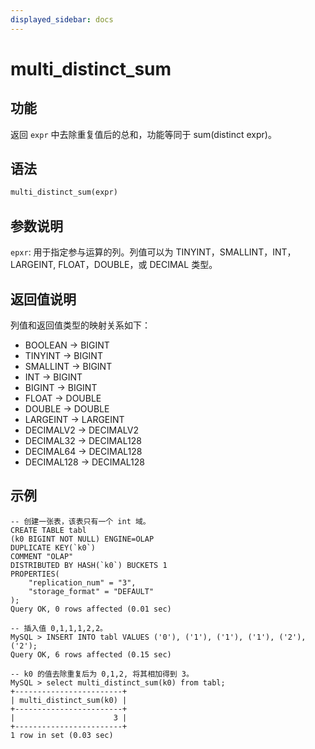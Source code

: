 ```yaml
---
displayed_sidebar: docs
---
```


# multi_distinct_sum

## 功能

返回 `expr` 中去除重复值后的总和，功能等同于 sum(distinct expr)。

## 语法

```Haskell
multi_distinct_sum(expr)
```

## 参数说明

`epxr`: 用于指定参与运算的列。列值可以为 TINYINT，SMALLINT，INT，LARGEINT, FLOAT，DOUBLE，或 DECIMAL 类型。

## 返回值说明

列值和返回值类型的映射关系如下：

- BOOLEAN -> BIGINT
- TINYINT -> BIGINT
- SMALLINT -> BIGINT
- INT -> BIGINT
- BIGINT -> BIGINT
- FLOAT -> DOUBLE
- DOUBLE -> DOUBLE
- LARGEINT -> LARGEINT
- DECIMALV2 -> DECIMALV2
- DECIMAL32 -> DECIMAL128
- DECIMAL64 -> DECIMAL128
- DECIMAL128 -> DECIMAL128

## 示例

```plain text
-- 创建一张表，该表只有一个 int 域。
CREATE TABLE tabl
(k0 BIGINT NOT NULL) ENGINE=OLAP
DUPLICATE KEY(`k0`)
COMMENT "OLAP"
DISTRIBUTED BY HASH(`k0`) BUCKETS 1
PROPERTIES(
    "replication_num" = "3",
    "storage_format" = "DEFAULT"
);
Query OK, 0 rows affected (0.01 sec)

-- 插入值 0,1,1,1,2,2。
MySQL > INSERT INTO tabl VALUES ('0'), ('1'), ('1'), ('1'), ('2'), ('2');
Query OK, 6 rows affected (0.15 sec)

-- k0 的值去除重复后为 0,1,2, 将其相加得到 3。
MySQL > select multi_distinct_sum(k0) from tabl;
+------------------------+
| multi_distinct_sum(k0) |
+------------------------+
|                      3 |
+------------------------+
1 row in set (0.03 sec)
```

